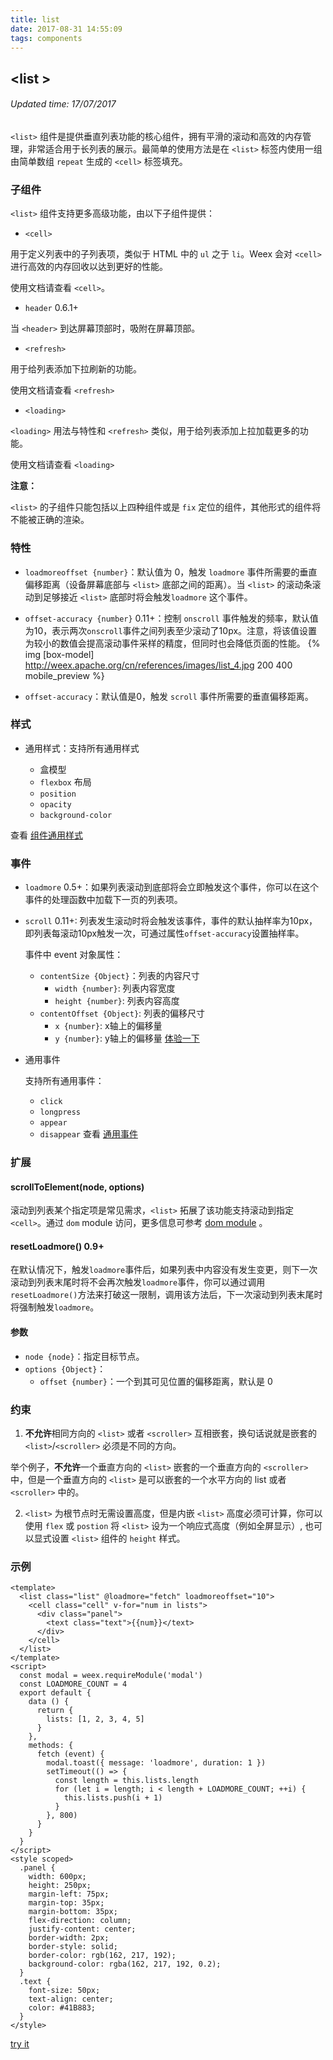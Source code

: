 ```yaml
---
title: list
date: 2017-08-31 14:55:09
tags: components
---
```


## &#60;list &#62;
###### Updated time: 17/07/2017
`<list>` 组件是提供垂直列表功能的核心组件，拥有平滑的滚动和高效的内存管理，非常适合用于长列表的展示。最简单的使用方法是在 `<list>` 标签内使用一组由简单数组 `repeat` 生成的 `<cell>` 标签填充。

### 子组件
`<list>` 组件支持更多高级功能，由以下子组件提供：

  * `<cell>`

  用于定义列表中的子列表项，类似于 HTML 中的 `ul` 之于 `li`。Weex 会对 `<cell>` 进行高效的内存回收以达到更好的性能。

  使用文档请查看 `<cell>`。

  * `header` 0.6.1+

  当 `<header>` 到达屏幕顶部时，吸附在屏幕顶部。

  * `<refresh>`

  用于给列表添加下拉刷新的功能。

  使用文档请查看 `<refresh>`

  * `<loading>`

  `<loading>` 用法与特性和 `<refresh>` 类似，用于给列表添加上拉加载更多的功能。

  使用文档请查看 `<loading>`

**注意：**

`<list>` 的子组件只能包括以上四种组件或是 `fix` 定位的组件，其他形式的组件将不能被正确的渲染。

### 特性
* `loadmoreoffset {number}`：默认值为 0，触发 `loadmore` 事件所需要的垂直偏移距离（设备屏幕底部与 `<list>` 底部之间的距离）。当 `<list>` 的滚动条滚动到足够接近 `<list>` 底部时将会触发`loadmore` 这个事件。
* `offset-accuracy {number}` 0.11+：控制 `onscroll` 事件触发的频率，默认值为10，表示两次`onscroll`事件之间列表至少滚动了10px。注意，将该值设置为较小的数值会提高滚动事件采样的精度，但同时也会降低页面的性能。
  {% img [box-model] http://weex.apache.org/cn/references/images/list_4.jpg 200 400 mobile_preview %}

* `offset-accuracy`：默认值是0，触发 `scroll` 事件所需要的垂直偏移距离。

### 样式
* 通用样式：支持所有通用样式

  * 盒模型
  * `flexbox` 布局
  * `position`
  * `opacity`
  * `background-color`

查看 [组件通用样式](http://weex.apache.org/cn/references/common-style.html)

### 事件

* `loadmore` 0.5+：如果列表滚动到底部将会立即触发这个事件，你可以在这个事件的处理函数中加载下一页的列表项。
* `scroll` 0.11+: 列表发生滚动时将会触发该事件，事件的默认抽样率为10px，即列表每滚动10px触发一次，可通过属性`offset-accuracy`设置抽样率。

  事件中 event 对象属性：

  * `contentSize {Object}`：列表的内容尺寸
    * `width {number}`: 列表内容宽度
    * `height {number}`: 列表内容高度
  * `contentOffset {Object}`: 列表的偏移尺寸
    * `x {number}`: x轴上的偏移量
    * `y {number}`: y轴上的偏移量
  [体验一下](http://dotwe.org/bc445ede8746a31360e3607d210304c5)

* 通用事件

  支持所有通用事件：

  * `click`
  * `longpress`
  * `appear`
  * `disappear`
查看 [通用事件](http://weex.apache.org/cn/references/common-event.html)

### 扩展
#### scrollToElement(node, options)
滚动到列表某个指定项是常见需求，`<list>` 拓展了该功能支持滚动到指定 `<cell>`。通过 `dom` module 访问，更多信息可参考 [dom module](http://weex.apache.org/cn/references/modules/dom.html) 。

#### resetLoadmore() 0.9+
在默认情况下，触发`loadmore`事件后，如果列表中内容没有发生变更，则下一次滚动到列表末尾时将不会再次触发`loadmore`事件，你可以通过调用`resetLoadmore()`方法来打破这一限制，调用该方法后，下一次滚动到列表末尾时将强制触发`loadmore`。

#### 参数
* `node {node}`：指定目标节点。
* `options {Object}`：
  * `offset {number}`：一个到其可见位置的偏移距离，默认是 0

### 约束
1. **不允许**相同方向的 `<list>` 或者 `<scroller>` 互相嵌套，换句话说就是嵌套的 `<list>`/`<scroller>` 必须是不同的方向。

  举个例子，**不允许**一个垂直方向的 `<list>` 嵌套的一个垂直方向的 `<scroller>` 中，但是一个垂直方向的 `<list>` 是可以嵌套的一个水平方向的 list 或者 `<scroller>` 中的。

2. `<list>` 为根节点时无需设置高度，但是内嵌 `<list>` 高度必须可计算，你可以使用 `flex` 或 `postion` 将 `<list>` 设为一个响应式高度（例如全屏显示）, 也可以显式设置 `<list>` 组件的 `height` 样式。

### 示例
```
<template>
  <list class="list" @loadmore="fetch" loadmoreoffset="10">
    <cell class="cell" v-for="num in lists">
      <div class="panel">
        <text class="text">{{num}}</text>
      </div>
    </cell>
  </list>
</template>
<script>
  const modal = weex.requireModule('modal')
  const LOADMORE_COUNT = 4
  export default {
    data () {
      return {
        lists: [1, 2, 3, 4, 5]
      }
    },
    methods: {
      fetch (event) {
        modal.toast({ message: 'loadmore', duration: 1 })
        setTimeout(() => {
          const length = this.lists.length
          for (let i = length; i < length + LOADMORE_COUNT; ++i) {
            this.lists.push(i + 1)
          }
        }, 800)
      }
    }
  }
</script>
<style scoped>
  .panel {
    width: 600px;
    height: 250px;
    margin-left: 75px;
    margin-top: 35px;
    margin-bottom: 35px;
    flex-direction: column;
    justify-content: center;
    border-width: 2px;
    border-style: solid;
    border-color: rgb(162, 217, 192);
    background-color: rgba(162, 217, 192, 0.2);
  }
  .text {
    font-size: 50px;
    text-align: center;
    color: #41B883;
  }
</style>
```
[try it](http://dotwe.org/vue/d31c85e7cd2dc54fa098e920a5376c38)